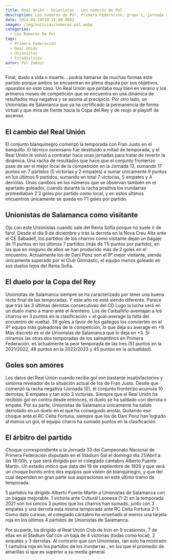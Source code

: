 ```yaml
---
title: Real Unión - Unionistas - Los números de Pol
description: Los números de Pol. Primera Federación, grupo 1, jornada 33
date: 2024-04-19T19:11:00.000Z
imagen: /img/noticias/numeros-pol.webp
categorias:
  - Los Números De Pol
tags:
  - Primera Federación
  - Real Unión
  - Unionistas
  - Estadísticas
autor: Pol Zakour
---
```

Final, duelo a vida o muerte…
podría llamarse de muchas formas este partido porque ambos se encuentran en plena disputa por sus objetivos, opuestos en este caso. Un Real Unión que pintaba muy bien en verano y los primeros meses de competición que se encuentra en una dinámica de resultados muy negativa y se asoma al precipicio. Por otro lado, un Unionistas de Salamanca que ya ha certificado la permanencia de forma virtual y que mira de frente hacia la Copa del Rey y de reojo al playoff de ascenso.

## El cambio del Real Unión

El conjunto blanquinegro comenzó la temporada con Fran Justo en el banquillo. El técnico ourensano fue destituido a mitad de temporada, y el Real Unión le volvió a contratar hace unas jornadas para tratar de revertir la dinámica.  Una racha de resultados que hace que el conjunto fronterizo pase de ser el mejor local de la competición en la Jornada 13, sumando 17 puntos en 7 partidos (5 victorias y 2 empates) a sumar únicamente 9 puntos en los últimos 9 partidos, sumando en total 7 victorias, 5 empates y 4 derrotas. Unos cambios en los números que se observan también en el apartado goleador, cuando durante la racha positiva los irundarras promediaban 2’2 goles por partido como local, y en estos últimos encuentros únicamente se queda en 1’1 goles por partido.

## Unionistas de Salamanca como visitante

Ojo con este Unionistas cuando sale del Reina Sofía porque no suele ir de farol. Desde el día 9 de diciembre y tras la derrota en la Nova Creu Alta ante el CE Sabadell, los partidos de los charros como visitante dejan un bagaje de 11 puntos en los últimos 7 partidos (más de 1’5 puntos por partido), en los que en ninguno de ellos se han producido más de 2 goles en el encuentro. Actualmente los de Dani Ponz son el 8ª mejor visitante, siendo únicamente superado por el Club Gimnàstic, el equipo menos goleado en sus duelos lejos del Reina Sofía.

## El duelo por la Copa del Rey

Unionistas de Salamanca siempre se ha caracterizado por tener una buena recta final de las temporadas. Y este año no está siendo diferente. Parece que tras las 3 últimas derrotas consecutivas del CD Lugo la lucha será en un duelo mano a mano ante el Arenteiro. Los de Carballiño aventajan a los charros en 3 puntos en la clasificación + el goal-average (a falta del encuentro de vuelta). 39 goles a favor de los gallegos los convierten en el 4º equipo más goleadores de la competición, lo que deja su average en +9. Más discreto es el de Unionistas de Salamanca que lo deja en +3. Si miramos las otras dos temporadas de los salmantinos en Primera Federación, es actualmente la peor temporada de las tres (51 puntos en la 2021/2022, 48 puntos en la 2022/2023 y 45 puntos en la actualidad).

## Goles son amores

Los datos del Real Unión cuando recibe gol son bastante insatisfactorios y síntoma revelador de la situación actual de los de Fran Justo. Desde que comenzó la racha negativa (Jornada 12), el conjunto fronterizo acumula 10 derrotas, 8 empates y tan solo 3 victorias. Siempre que el Real Unión ha recibido gol en contra desde entonces, el duelo se ha saldado con derrota o empate. Por su parte, Unionistas de Salamanca únicamente ha salido derrotado en un duelo en el que ha conseguido anotar. Quitando ese choque ante el RC Celta Fortuna, siempre que los de Dani Ponz han logrado al menos un gol, el equipo charro ha sumado puntos en la clasificación.

## El árbitro del partido

Choque correspondiente a la Jornada 33 del Campeonato Nacional de Primera Federación disputado en el Stadium Gal el domingo día 21/Abril a las 18:00h, y que será dirigido por el colegiado cántabro Alberto Fuente Martín. Un estadio mítico que data del 19 de septiembre de 1926 y que verá un choque bonito entre dos equipos que visten de blanquinegro, y que del cual dependen en gran parte sus aspiraciones en este último tramo de temporada.

5 partidos ha dirigido Alberto Fuente Martín a Unionistas de Salamanca con un bagaje mejorable. 1 victoria ante Cultural Leonesa (1-2) en la temporada 2021 son los únicos 3 puntos que los charros han sumado, junto con 3 empates y una derrota esta misma temporada ante RC Celta Fortuna 2-1. Como dato curioso, el colegiado cántabro ha enseñado al menos una tarjeta roja en los últimos 4 partidos de Unionistas de Salamanca.

Por su parte, ha dirigido al Real Unión Club de Irún en 9 ocasiones, 7 de ellas en el Stadium Gal con un baja de 4 victorias (todas como local), 2 empates y 3 derrotas. Al contrario que con Unionistas, tan solo ha mostrado 1 cartulina roja en los partidos de los irundarras , en los que el promedio de amarillas sí que es superior a su media general.
